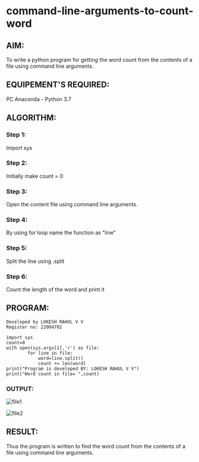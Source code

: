 # command-line-arguments-to-count-word
## AIM:
To write a python program for getting the word count from the contents of a file using command line arguments.
## EQUIPEMENT'S REQUIRED: 
PC
Anaconda - Python 3.7
## ALGORITHM: 
### Step 1:
Import sys
### Step 2: 
 Initially make count = 0
### Step 3: 
Open the content file using command line arguments.
### Step 4:  
By using for loop name the function as "line"
### Step 5: 
Split the line using .split
### Step 6: 
Count the length of the word and print it
## PROGRAM:
```
Developed by LOKESH RAHUL V V
Register no: 22004702

import sys
count=0
with open(sys.argv[1],'r') as file:
        for line in file:
            word=line.split()
            count += len(word)
print("Program is developed BY: LOKESH RAHUL V V")            
print("Word count in file= ",count)
```
### OUTPUT:

![file1](https://user-images.githubusercontent.com/118423842/214762622-c1ad77e9-e27f-4643-99b4-13be9fbd308b.jpg)

![file2](https://user-images.githubusercontent.com/118423842/214762643-aa268167-e450-48d6-9c42-8b31d5e97251.jpg)

## RESULT:
Thus the program is written to find the word count from the contents of a file using command line arguments.
